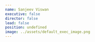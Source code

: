 ```yaml
---
name: Sanjeev Viswan
executive: false
director: false
lead: false
position: undefined
image: ../assets/default_exec_image.png
---
```

